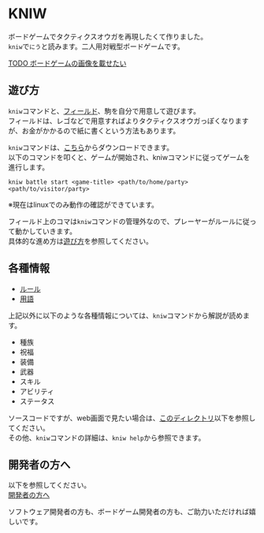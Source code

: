
# KNIW

ボードゲームでタクティクスオウガを再現したくて作りました。  
`kniw`で`にう`と読みます。二人用対戦型ボードゲームです。

[TODO ボードゲームの画像を載せたい]()

## 遊び方
`kniw`コマンドと、[フィールド](docs/field.md)、駒を自分で用意して遊びます。  
フィールドは、レゴなどで用意すればよりタクティクスオウガっぽくなりますが、お金がかかるので紙に書くという方法もあります。  

`kniw`コマンドは、[こちら](dist/kniw)からダウンロードできます。  
以下のコマンドを叩くと、ゲームが開始され、kniwコマンドに従ってゲームを進行します。  
```
kniw battle start <game-title> <path/to/home/party> <path/to/visitor/party>
```
※現在はlinuxでのみ動作の確認ができています。

フィールド上のコマは`kniw`コマンドの管理外なので、プレーヤーがルールに従って動かしていきます。  
具体的な進め方は[遊び方](docs/play.md)を参照してください。

## 各種情報

- [ルール](docs/rule.md)  
- [用語](docs/dictionary.md)  

上記以外に以下のような各種情報については、`kniw`コマンドから解説が読めます。  
- 種族
- 祝福
- 装備
- 武器
- スキル
- アビリティ
- ステータス

ソースコードですが、web画面で見たい場合は、[このディレクトリ](src/data)以下を参照してください。  
その他、`kniw`コマンドの詳細は、`kniw help`から参照できます。

## 開発者の方へ
以下を参照してください。  
[開発者の方へ](docs/develop.md)

ソフトウェア開発者の方も、ボードゲーム開発者の方も、ご助力いただければ嬉しいです。

